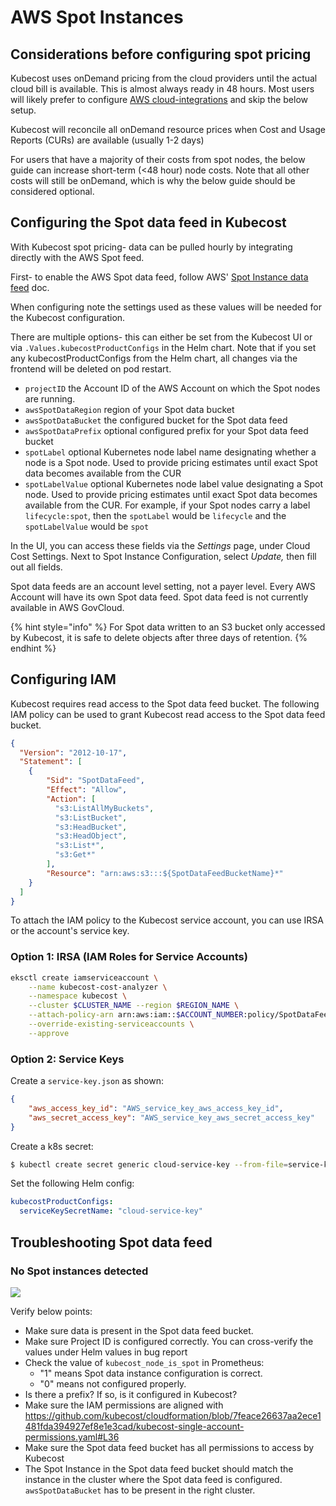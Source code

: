 # AWS Spot Instances

## Considerations before configuring spot pricing

Kubecost uses onDemand pricing from the cloud providers until the actual cloud bill is available. This is almost always ready in 48 hours. Most users will likely prefer to configure [AWS cloud-integrations](aws-cloud-integrations.md) and skip the below setup.

Kubecost will reconcile all onDemand resource prices when Cost and Usage Reports (CURs) are available (usually 1-2 days)

For users that have a majority of their costs from spot nodes, the below guide can increase short-term (<48 hour) node costs. Note that all other costs will still be onDemand, which is why the below guide should be considered optional.


## Configuring the Spot data feed in Kubecost

With Kubecost spot pricing- data can be pulled hourly by integrating directly with the AWS Spot feed.

First- to enable the AWS Spot data feed, follow AWS' [Spot Instance data feed](https://docs.aws.amazon.com/AWSEC2/latest/UserGuide/spot-data-feeds.html) doc.

When configuring note the settings used as these values will be needed for the Kubecost configuration.

There are multiple options- this can either be set from the Kubecost UI or via `.Values.kubecostProductConfigs` in the Helm chart. Note that if you set any kubecostProductConfigs from the Helm chart, all changes via the frontend will be deleted on pod restart.

* `projectID` the Account ID of the AWS Account on which the Spot nodes are running.
* `awsSpotDataRegion` region of your Spot data bucket
* `awsSpotDataBucket` the configured bucket for the Spot data feed
* `awsSpotDataPrefix` optional configured prefix for your Spot data feed bucket
* `spotLabel` optional Kubernetes node label name designating whether a node is a Spot node. Used to provide pricing estimates until exact Spot data becomes available from the CUR
* `spotLabelValue` optional Kubernetes node label value designating a Spot node. Used to provide pricing estimates until exact Spot data becomes available from the CUR. For example, if your Spot nodes carry a label `lifecycle:spot`, then the `spotLabel` would be `lifecycle` and the `spotLabelValue` would be `spot`

In the UI, you can access these fields via the _Settings_ page, under Cloud Cost Settings. Next to Spot Instance Configuration, select _Update,_ then fill out all fields.

Spot data feeds are an account level setting, not a payer level. Every AWS Account will have its own Spot data feed. Spot data feed is not currently available in AWS GovCloud.

{% hint style="info" %}
For Spot data written to an S3 bucket only accessed by Kubecost, it is safe to delete objects after three days of retention.
{% endhint %}

## Configuring IAM

Kubecost requires read access to the Spot data feed bucket. The following IAM policy can be used to grant Kubecost read access to the Spot data feed bucket.

```json
{
  "Version": "2012-10-17",
  "Statement": [
    {
        "Sid": "SpotDataFeed",
        "Effect": "Allow",
        "Action": [
          "s3:ListAllMyBuckets",
          "s3:ListBucket",
          "s3:HeadBucket",
          "s3:HeadObject",
          "s3:List*",
          "s3:Get*"
        ],
        "Resource": "arn:aws:s3:::${SpotDataFeedBucketName}*"
    }
  ]
}
```

To attach the IAM policy to the Kubecost service account, you can use IRSA or the account's service key.

### Option 1: IRSA (IAM Roles for Service Accounts)

```bash
eksctl create iamserviceaccount \
    --name kubecost-cost-analyzer \
    --namespace kubecost \
    --cluster $CLUSTER_NAME --region $REGION_NAME \
    --attach-policy-arn arn:aws:iam::$ACCOUNT_NUMBER:policy/SpotDataFeed \
    --override-existing-serviceaccounts \
    --approve
```

### Option 2: Service Keys

Create a `service-key.json` as shown:

```json
{
    "aws_access_key_id": "AWS_service_key_aws_access_key_id",
    "aws_secret_access_key": "AWS_service_key_aws_secret_access_key"
}
```

Create a k8s secret:

```bash
$ kubectl create secret generic cloud-service-key --from-file=service-key.json
```

Set the following Helm config:

```yaml
kubecostProductConfigs:
  serviceKeySecretName: "cloud-service-key"
```

## Troubleshooting Spot data feed

### No Spot instances detected

![](https://user-images.githubusercontent.com/102574445/199281977-3195b1d1-e3a5-4561-85da-eb8b24e23f27.png)

Verify below points:

* Make sure data is present in the Spot data feed bucket.
* Make sure Project ID is configured correctly. You can cross-verify the values under Helm values in bug report
* Check the value of `kubecost_node_is_spot` in Prometheus:
  * "1" means Spot data instance configuration is correct.
  * "0" means not configured properly.
* Is there a prefix? If so, is it configured in Kubecost?
* Make sure the IAM permissions are aligned with https://github.com/kubecost/cloudformation/blob/7feace26637aa2ece1481fda394927ef8e1e3cad/kubecost-single-account-permissions.yaml#L36
* Make sure the Spot data feed bucket has all permissions to access by Kubecost
* The Spot Instance in the Spot data feed bucket should match the instance in the cluster where the Spot data feed is configured. `awsSpotDataBucket` has to be present in the right cluster.
